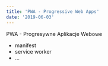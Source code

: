 ```yaml
---
title: 'PWA - Progressive Web Apps'
date: '2019-06-03'
---
```


PWA - Progresywne Aplikacje Webowe

- manifest
- service worker
- ...
